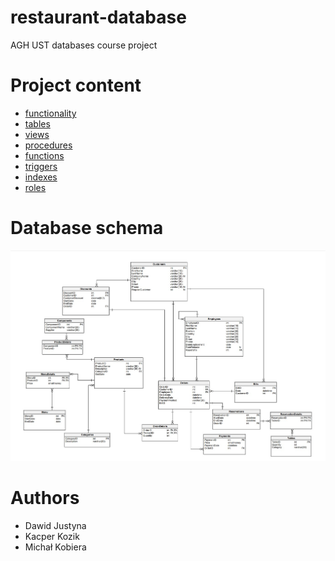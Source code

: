 # restaurant-database
AGH UST databases course project

# Project content
* [functionality](functionality.md)
* [tables](tables.md)
* [views](views.md)
* [procedures](procedures.md)
* [functions](functions.md)
* [triggers](triggers.md)
* [indexes](index.md)
* [roles](roles.md)

# Database schema
<img src="schemat.jpg">

# Authors
* Dawid Justyna
* Kacper Kozik
* Michał Kobiera

